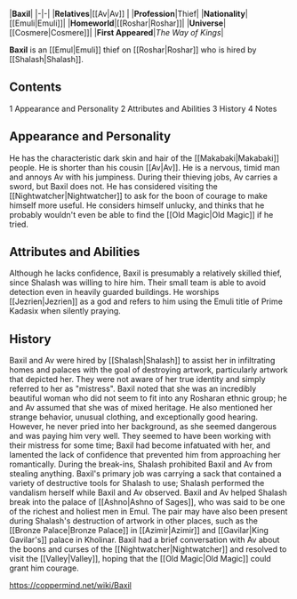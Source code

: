 |**Baxil**|
|-|-|
|**Relatives**|[[Av\|Av]] |
|**Profession**|Thief|
|**Nationality**|[[Emuli\|Emuli]]|
|**Homeworld**|[[Roshar\|Roshar]]|
|**Universe**|[[Cosmere\|Cosmere]]|
|**First Appeared**|*The Way of Kings*|

**Baxil** is an [[Emul\|Emuli]] thief on [[Roshar\|Roshar]] who is hired by [[Shalash\|Shalash]].

## Contents

1 Appearance and Personality
2 Attributes and Abilities
3 History
4 Notes


## Appearance and Personality
He has the characteristic dark skin and hair of the [[Makabaki\|Makabaki]] people. He is shorter than his cousin [[Av\|Av]].
He is a nervous, timid man and annoys Av with his jumpiness. During their thieving jobs, Av carries a sword, but Baxil does not. He has considered visiting the [[Nightwatcher\|Nightwatcher]] to ask for the boon of courage to make himself more useful. He considers himself unlucky, and thinks that he probably wouldn't even be able to find the [[Old Magic\|Old Magic]] if he tried.

## Attributes and Abilities
Although he lacks confidence, Baxil is presumably a relatively skilled thief, since Shalash was willing to hire him. Their small team is able to avoid detection even in heavily guarded buildings. He worships [[Jezrien\|Jezrien]] as a god and refers to him using the Emuli title of Prime Kadasix when silently praying.

## History
Baxil and Av were hired by [[Shalash\|Shalash]] to assist her in infiltrating homes and palaces with the goal of destroying artwork, particularly artwork that depicted her. They were not aware of her true identity and simply referred to her as "mistress". Baxil noted that she was an incredibly beautiful woman who did not seem to fit into any Rosharan ethnic group; he and Av assumed that she was of mixed heritage. He also mentioned her strange behavior, unusual clothing, and exceptionally good hearing. However, he never pried into her background, as she seemed dangerous and was paying him very well. They seemed to have been working with their mistress for some time; Baxil had become infatuated with her, and lamented the lack of confidence that prevented him from approaching her romantically.
During the break-ins, Shalash prohibited Baxil and Av from stealing anything. Baxil's primary job was carrying a sack that contained a variety of destructive tools for Shalash to use; Shalash performed the vandalism herself while Baxil and Av observed. Baxil and Av helped Shalash break into the palace of [[Ashno\|Ashno of Sages]], who was said to be one of the richest and holiest men in Emul. The pair may have also been present during Shalash's destruction of artwork in other places, such as the [[Bronze Palace\|Bronze Palace]] in [[Azimir\|Azimir]] and [[Gavilar\|King Gavilar's]] palace in Kholinar.
Baxil had a brief conversation with Av about the boons and curses of the [[Nightwatcher\|Nightwatcher]] and resolved to visit the [[Valley\|Valley]], hoping that the [[Old Magic\|Old Magic]] could grant him courage.



https://coppermind.net/wiki/Baxil